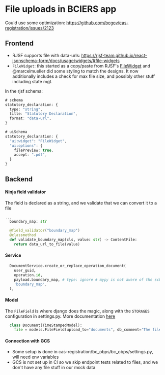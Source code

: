 # File uploads in BCIERS app

Could use some optimization: https://github.com/bcgov/cas-registration/issues/2123

## Frontend

- RJSF supports file with data-urls: https://rjsf-team.github.io/react-jsonschema-form/docs/usage/widgets/#file-widgets
- `FileWidget`: this started as a copy/paste from RJSF's [FileWidget](https://github.com/rjsf-team/react-jsonschema-form/blob/main/packages/core/src/components/widgets/FileWidget.tsx) and @marcelmueller did some styling to match the designs. It now additionally includes a check for max file size, and possibly other stuff including state mgt.

In the rjsf schema:

```ts
# schema
statutory_declaration: {
  type: "string",
  title: "Statutory Declaration",
  format: "data-url",
}

# uiSchema
statutory_declaration: {
  "ui:widget": "FileWidget",
  "ui:options": {
    filePreview: true,
    accept: ".pdf",
  }
}
```

## Backend

#### Ninja field validator

The field is declared as a string, and we validate that we can convert it to a file

```python
...
  boundary_map: str

  @field_validator("boundary_map")
  @classmethod
  def validate_boundary_map(cls, value: str) -> ContentFile:
    return data_url_to_file(value)
```

#### Service

```python
  DocumentService.create_or_replace_operation_document(
    user_guid,
    operation.id,
    payload.boundary_map, # type: ignore # mypy is not aware of the schema validator
    'boundary_map',
  ),
```

#### Model

The `FileField` is where django does the magic, along with the `STORAGES` configuration in settings.py.
More documentation [here](https://docs.djangoproject.com/en/5.1/ref/models/fields/#filefield)

```python
  class Document(TimeStampedModel):
    file = models.FileField(upload_to="documents", db_comment="The file format, metadata, etc.")
```

#### Connection with GCS

- Some setup is done in cas-registration/bc_obps/bc_obps/settings.py, will need env variables
- GCS is not set up in CI so we skip endpoint tests related to files, and we don't have any file stuff in our mock data
